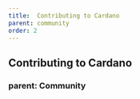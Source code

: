 ```yaml
---
title:  Contributing to Cardano
parent: community
order: 2
---
```

## Contributing to Cardano
### parent: Community